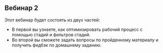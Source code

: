 ## Вебинар 2

Этот вебинар будет состоять из двух частей:

- В первой вы узнаете, как оптимизировать рабочий процесс с помощью стадий и фильтров стадий.
- Во второй вы сможете задать вопросы по пройденному материалу и получить фидбэк по домашнему заданию.